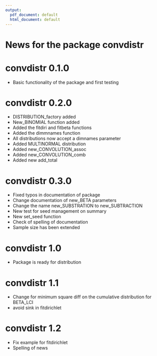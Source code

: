 ```yaml
---
output:
  pdf_document: default
  html_document: default
---
```

# News for the package convdistr

# convdistr 0.1.0

* Basic functionality of the package and first testing

# convdistr 0.2.0

* DISTRIBUTION_factory added
* New_BINOMIAL function added
* Added the fitdiri and fitbeta functions
* Added the dimmnames function
* All distributions now accept a dimnames parameter
* Added MULTINORMAL distribution
* Added new_CONVOLUTION_assoc
* Added new_CONVOLUTION_comb
* Added new add_total

# convdistr 0.3.0

* Fixed typos in documentation of package
* Change documentation of new_BETA parameters
* Change the name new_SUBSTRATION to new_SUBTRACTION
* New test for seed management on summary
* New set_seed function
* Check of spelling of documentation
* Sample size has been extended

# convdistr 1.0

* Package is ready for distribution

# convdistr 1.1

* Change for minimum square diff on the cumulative distribution for BETA_LCI
* avoid sink in fitdirichlet

# convdistr 1.2

* Fix example for fitdirichlet
* Spelling of news
